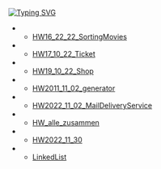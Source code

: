 [![Typing SVG](https://readme-typing-svg.herokuapp.com?font=Fira+Code&duration=1000&pause=1000&color=F70E3F&width=435&lines=DZ+Java)](https://github.com/ArtemWo/Java)
- -   [HW16_22_22_SortingMovies ](https://github.com/ArtemWo/Java/tree/master/HW16_22_22_SortingMovies) 
- -   [HW17_10_22_Ticket ](https://github.com/ArtemWo/Java/tree/master/HW17_10_22_Ticket) 
- -   [HW19_10_22_Shop ](https://github.com/ArtemWo/Java/tree/master/HW19_10_22_Shop) 
- -   [HW2011_11_02_generator ](https://github.com/ArtemWo/Java/tree/master/HW2011_11_02_generator) 
- -   [HW2022_11_02_MailDeliveryService ](https://github.com/ArtemWo/Java/tree/master/HW2022_11_02_MailDeliveryService) 
- -   [HW_alle_zusammen ](https://github.com/ArtemWo/Java/tree/master/HW_alle_zusammen) 
- -   [HW2022_11_30 ](https://github.com/ArtemWo/Java/tree/master/HW_Java_30_11_22) 
- -   [LinkedList ](https://github.com/ArtemWo/Java/tree/master/LinkedList2) 

